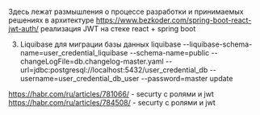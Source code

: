 Здесь лежат размышления о процессе разработки и принимаемых решениях в архитектуре
https://www.bezkoder.com/spring-boot-react-jwt-auth/ реализация JWT на стеке react + spring boot

3. Liquibase для миграции базы данных
liquibase --liquibase-schema-name=user_credential_liquibase --schema-name=public --changeLogFile=db.changelog-master.yaml --url=jdbc:postgresql://localhost:5432/user_credential_db --username=user_credential_db_user --password=master update


https://habr.com/ru/articles/781066/ - securty с ролями и jwt
https://habr.com/ru/articles/784508/ - securty с ролями и jwt